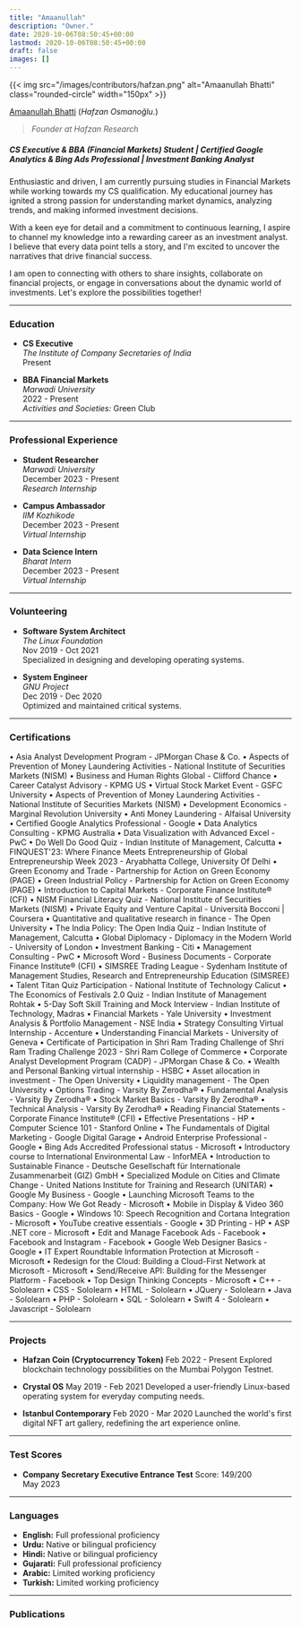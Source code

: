 ```yaml
---
title: "Amaanullah"
description: "Owner."
date: 2020-10-06T08:50:45+00:00
lastmod: 2020-10-06T08:50:45+00:00
draft: false
images: []
---
```


{{< img src="/images/contributors/hafzan.png" alt="Amaanullah Bhatti" class="rounded-circle" width="150px" >}}

[Amaanullah Bhatti](https://www.linkedin.com/in/amaanullah-bhatti-b87754281?utm_source=share&utm_campaign=share_via&utm_content=profile&utm_medium=android_app) (*Hafzan Osmanoğlu.*)

> *Founder at Hafzan Research*

##### CS Executive & BBA (Financial Markets) Student | Certified Google Analytics & Bing Ads Professional | Investment Banking Analyst

Enthusiastic and driven, I am currently pursuing studies in Financial Markets while working towards my CS qualification. My educational journey has ignited a strong passion for understanding market dynamics, analyzing trends, and making informed investment decisions.

With a keen eye for detail and a commitment to continuous learning, I aspire to channel my knowledge into a rewarding career as an investment analyst. I believe that every data point tells a story, and I'm excited to uncover the narratives that drive financial success.

I am open to connecting with others to share insights, collaborate on financial projects, or engage in conversations about the dynamic world of investments. Let's explore the possibilities together!

---

### Education

- **CS Executive**  
  *The Institute of Company Secretaries of India*  
  Present

- **BBA Financial Markets**  
  *Marwadi University*  
  2022 - Present  
  *Activities and Societies:* Green Club

---

### Professional Experience

- **Student Researcher**  
  *Marwadi University*  
  December 2023 - Present  
  *Research Internship*

- **Campus Ambassador**  
  *IIM Kozhikode*  
  December 2023 - Present  
  *Virtual Internship*

- **Data Science Intern**  
  *Bharat Intern*  
  December 2023 - Present  
  *Virtual Internship*

---

### Volunteering

- **Software System Architect**  
  *The Linux Foundation*  
  Nov 2019 - Oct 2021  
  Specialized in designing and developing operating systems.

- **System Engineer**  
  *GNU Project*  
  Dec 2019 - Dec 2020  
  Optimized and maintained critical systems.

---

### Certifications

• Asia Analyst Development Program - JPMorgan Chase & Co.
• Aspects of Prevention of Money Laundering Activities - National Institute of Securities Markets (NISM)
• Business and Human Rights Global - Clifford Chance
• Career Catalyst Advisory - KPMG US
• Virtual Stock Market Event - GSFC University
• Aspects of Prevention of Money Laundering Activities - National Institute of Securities Markets (NISM)
• Development Economics - Marginal Revolution University
• Anti Money Laundering - Alfaisal University
• Certified Google Analytics Professional - Google
• Data Analytics Consulting - KPMG Australia
• Data Visualization with Advanced Excel - PwC
• Do Well Do Good Quiz - Indian Institute of Management, Calcutta
• FINQUEST'23: Where Finance Meets Entrepreneurship of Global Entrepreneurship Week 2023 - Aryabhatta College, University Of Delhi
• Green Economy and Trade - Partnership for Action on Green Economy (PAGE)
• Green Industrial Policy - Partnership for Action on Green Economy (PAGE)
• Introduction to Capital Markets - Corporate Finance Institute® (CFI)
• NISM Financial Literacy Quiz - National Institute of Securities Markets (NISM)
•	Private Equity and Venture Capital - Università Bocconi | Coursera
•	Quantitative and qualitative research in finance - The Open University
•	The India Policy: The Open India Quiz - Indian Institute of Management, Calcutta
•	Global Diplomacy - Diplomacy in the Modern World - University of London
•	Investment Banking - Citi
•	Management Consulting - PwC
•	Microsoft Word - Business Documents - Corporate Finance Institute® (CFI)
•	SIMSREE Trading League - Sydenham Institute of Management Studies, Research and Entrepreneurship Education (SIMSREE)
•	Talent Titan Quiz Participation - National Institute of Technology Calicut
•	The Economics of Festivals 2.0 Quiz - Indian Institute of Management Rohtak
•	5-Day Soft Skill Training and Mock Interview - Indian Institute of Technology, Madras
•	Financial Markets - Yale University
•	Investment Analysis & Portfolio Management - NSE India
•	Strategy Consulting Virtual Internship - Accenture
•	Understanding Financial Markets - University of Geneva
•	Certificate of Participation in Shri Ram Trading Challenge of Shri Ram Trading Challenge 2023 - Shri Ram College of Commerce
•	Corporate Analyst Development Program (CADP) - JPMorgan Chase & Co.
•	Wealth and Personal Banking virtual internship - HSBC
•	Asset allocation in investment - The Open University
•	Liquidity management - The Open University
•	Options Trading - Varsity By Zerodha®
•	Fundamental Analysis - Varsity By Zerodha®
•	Stock Market Basics - Varsity By Zerodha®
•	Technical Analysis - Varsity By Zerodha®
•	Reading Financial Statements - Corporate Finance Institute® (CFI)
•	Effective Presentations - HP
•	Computer Science 101 - Stanford Online
•	The Fundamentals of Digital Marketing - Google Digital Garage
•	Android Enterprise Professional - Google
•	Bing Ads Accredited Professional status - Microsoft
•	Introductory course to International Environmental Law - InforMEA
•	Introduction to Sustainable Finance - Deutsche Gesellschaft für Internationale Zusammenarbeit (GIZ) GmbH
•	Specialized Module on Cities and Climate Change - United Nations Institute for Training and Research (UNITAR)
•	Google My Business - Google
•	Launching Microsoft Teams to the Company: How We Got Ready - Microsoft
•	Mobile in Display & Video 360 Basics - Google
•	Windows 10: Speech Recognition and Cortana Integration - Microsoft
•	YouTube creative essentials - Google
•	3D Printing - HP
•	ASP .NET core - Microsoft
•	Edit and Manage Facebook Ads - Facebook
•	Facebook and Instagram - Facebook
•	Google Web Designer Basics - Google
•	IT Expert Roundtable Information Protection at Microsoft - Microsoft
•	Redesign for the Cloud: Building a Cloud-First Network at Microsoft - Microsoft
•	Send/Receive API: Building for the Messenger Platform - Facebook
•	Top Design Thinking Concepts - Microsoft
•	C++ - Sololearn
•	CSS - Sololearn
•	HTML - Sololearn
•	JQuery - Sololearn
•	Java - Sololearn
•	PHP - Sololearn
•	SQL - Sololearn
•	Swift 4 - Sololearn
•	Javascript - Sololearn

---

### Projects

- **Hafzan Coin (Cryptocurrency Token)**
  Feb 2022 - Present
  Explored blockchain technology possibilities on the Mumbai Polygon Testnet.

- **Crystal OS**
  May 2019 - Feb 2021
  Developed a user-friendly Linux-based operating system for everyday computing needs.

- **Istanbul Contemporary**
  Feb 2020 - Mar 2020
  Launched the world's first digital NFT art gallery, redefining the art experience online.

---

### Test Scores

- **Company Secretary Executive Entrance Test**
  Score: 149/200  
  May 2023

---

### Languages

- **English:** Full professional proficiency
- **Urdu:** Native or bilingual proficiency
- **Hindi:** Native or bilingual proficiency
- **Gujarati:** Full professional proficiency
- **Arabic:** Limited working proficiency
- **Turkish:** Limited working proficiency

---

### Publications
